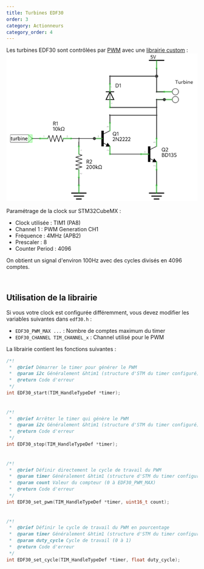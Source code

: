 ```yaml
---
title: Turbines EDF30
order: 3
category: Actionneurs
category_order: 4
---
```


Les turbines EDF30 sont contrôlées par [PWM](/actionneurs/pwm) avec une [librairie custom](https://github.com/RobotechNancy/Actionneurs/tree/master/EDF30) :
![EDF30](/images/diagrams/EDF30.webp)

Paramétrage de la clock sur STM32CubeMX :
- Clock utilisée : TIM1 (PA8)
- Channel 1 : PWM Generation CH1
- Fréquence : 4MHz (APB2)
- Prescaler : 8
- Counter Period : 4096

On obtient un signal d'environ 100Hz avec des cycles divisés en 4096 comptes. 

<br>

## Utilisation de la librairie

Si vous votre clock est configurée différemment, vous devez modifier les variables suivantes dans `edf30.h` :
- `EDF30_PWM_MAX ...` : Nombre de comptes maximum du timer
- `EDF30_CHANNEL TIM_CHANNEL_x` : Channel utilisé pour le PWM

La librairie contient les fonctions suivantes :
```c
/*!
 *  @brief Démarrer le timer pour générer le PWM
 *  @param i2c Généralement &htim1 (structure d'STM du timer configuré)
 *  @return Code d'erreur
 */
int EDF30_start(TIM_HandleTypeDef *timer);


/*!
 *  @brief Arrêter le timer qui génère le PWM
 *  @param i2c Généralement &htim1 (structure d'STM du timer configuré)
 *  @return Code d'erreur
 */
int EDF30_stop(TIM_HandleTypeDef *timer);


/*!
 *  @brief Définir directement le cycle de travail du PWM
 *  @param timer Généralement &htim1 (structure d'STM du timer configuré)
 *  @param count Valeur du compteur (0 à EDF30_PWM_MAX)
 *  @return Code d'erreur
 */
int EDF30_set_pwm(TIM_HandleTypeDef *timer, uint16_t count);


/*!
 *  @brief Définir le cycle de travail du PWM en pourcentage
 *  @param timer Généralement &htim1 (structure d'STM du timer configuré)
 *  @param duty_cycle Cycle de travail (0 à 1)
 *  @return Code d'erreur
 */
int EDF30_set_cycle(TIM_HandleTypeDef *timer, float duty_cycle);
```